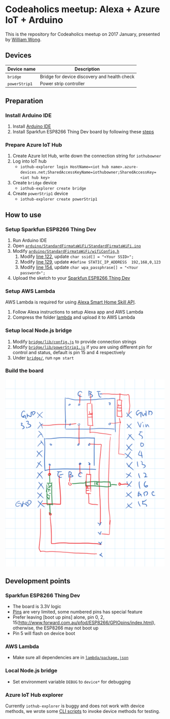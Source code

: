 # Codeaholics meetup: Alexa + Azure IoT + Arduino

This is the repository for Codeaholics meetup on 2017 January, presented by [William Wong](https://github.com/compulim).

## Devices

| Device name      | Description                                  |
| ---------------- | -------------------------------------------- |
| `bridge`         | Bridge for device discovery and health check |
| `powerStrip1`    | Power strip controller                       |

## Preparation

### Install Arduino IDE

1. Install [Arduino IDE](https://www.arduino.cc/en/Main/Software)
2. Install Sparkfun ESP8266 Thing Dev board by following these [steps](https://learn.sparkfun.com/tutorials/esp8266-thing-development-board-hookup-guide/all#setting-up-arduino)

### Prepare Azure IoT Hub

1. Create Azure Iot Hub, write down the connection string for `iothubowner`
2. Log into IoT hub
   * `iothub-explorer login HostName=<iot hub name>.azure-devices.net;SharedAccessKeyName=iothubowner;SharedAccessKey=<iot hub key>`
3. Create `bridge` device
   * `iothub-explorer create bridge`
4. Create `powerStrip1` device
   * `iothub-explorer create powerStrip1`

## How to use

### Setup Sparkfun ESP8266 Thing Dev

1. Run Arduino IDE
2. Open [`arduino/StandardFirmataWiFi/StandardFirmataWiFi.ino`](arduino/StandardFirmataWiFi/StandardFirmataWiFi.ino)
3. Modify [`arduino/StandardFirmataWiFi/wifiConfig.h`](arduino/StandardFirmataWiFi/wifiConfig.h)
   1. Modify [line 122](arduino/StandardFirmataWiFi/wifiConfig.h#L122), update `char ssid[] = "<Your SSID>";`
   2. Modify [line 129](arduino/StandardFirmataWiFi/wifiConfig.h#L129), update `#define STATIC_IP_ADDRESS  192,168,0,123`
   3. Modify [line 154](arduino/StandardFirmataWiFi/wifiConfig.h#L154), update `char wpa_passphrase[] = "<Your password>";`
4. Upload the sketch to your [Sparkfun ESP8266 Thing Dev](https://www.sparkfun.com/products/13711)

### Setup AWS Lambda

AWS Lambda is required for using [Alexa Smart Home Skill API](https://developer.amazon.com/public/solutions/alexa/alexa-skills-kit/docs/smart-home-skill-api-reference#health-check-messages).

1. Follow Alexa instructions to setup Alexa app and AWS Lambda
2. Compress the folder [lambda](lambda) and upload it to AWS Lambda

### Setup local Node.js bridge

1. Modify [`bridge/lib/config.js`](bridge/lib/config.js) to provide connection strings
2. Modify [`bridge/lib/powerStrip1.js`](bridge/lib/powerStrip1.js) if you are using different pin for control and status, default is pin 15 and 4 respectively
3. Under [`bridge/`](bridge/), run `npm start`

### Build the board

![Board design](https://raw.githubusercontent.com/compulim/codeaholics-iot-demo/master/sketch.png)

## Development points

### Sparkfun ESP8266 Thing Dev

* The board is 3.3V logic
* [Pins](https://learn.sparkfun.com/tutorials/esp8266-thing-development-board-hookup-guide/using-the-esp8266-in-arduino) are very limited, some numbered pins has special feature
* Prefer leaving [boot up pins] alone, pin 0, 2, 15(http://www.forward.com.au/pfod/ESP8266/GPIOpins/index.html), otherwise, the ESP8266 may not boot up
* Pin 5 will flash on device boot

### AWS Lambda

* Make sure all dependencies are in [`lambda/package.json`](lambda/package.json)

### Local Node.js bridge

* Set environment variable `DEBUG` to `device*` for debugging

### Azure IoT Hub explorer

Currently `iothub-explorer` is buggy and does not work with device methods, we wrote some [CLI scripts](cli/) to invoke device methods for testing.
